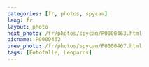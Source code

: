 ```yaml
---
categories: [fr, photos, spycam]
lang: fr
layout: photo
next_photo: /fr/photos/spycam/P0000463.html
picname: P0000462
prev_photo: /fr/photos/spycam/P0000467.html
tags: [Fotofalle, Leopards]
---
```


